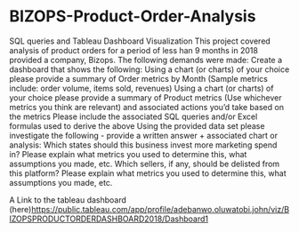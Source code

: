 # BIZOPS-Product-Order-Analysis
SQL queries and Tableau Dashboard Visualization
This project covered analysis of product orders for a period of less han 9 months in 2018 provided a company, Bizops.
The following demands were made:
Create a dashboard that shows the following:
Using a chart (or charts) of your choice please provide a summary of Order metrics by Month (Sample metrics include: order volume, items sold, revenues)
Using a chart (or charts) of your choice please provide a summary of Product metrics (Use whichever metrics you think are relevant) and associated actions you’d take based on the metrics
Please include the associated SQL queries and/or Excel formulas used to derive the above
Using the provided data set please investigate the following - provide a written answer + associated chart or analysis:
Which states should this business invest more marketing spend in?
Please explain what metrics you used to determine this, what assumptions you made, etc.
Which sellers, if any, should be delisted from this platform?
Please explain what metrics you used to determine this, what assumptions you made, etc.

A Link to the tableau dashboard (here)<https://public.tableau.com/app/profile/adebanwo.oluwatobi.john/viz/BIZOPSPRODUCTORDERDASHBOARD2018/Dashboard1>
